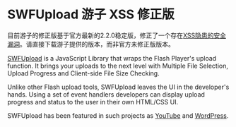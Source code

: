 SWFUpload 游子 XSS 修正版
==========

目前游子的修正版基于官方最新的2.2.0稳定版，修正了一个存在[XSS隐患的安全漏洞](https://nealpoole.com/blog/2012/05/xss-and-csrf-via-swf-applets-swfupload-plupload/)。请直接下载游子提供的版本，而非官方未修正版版本。

[SWFUpload](http://code.google.com/p/swfupload/) is a JavaScript Library that wraps the Flash Player's upload function. It brings your uploads to the next level with Multiple File Selection, Upload Progress and Client-side File Size Checking.

Unlike other Flash upload tools, SWFUpload leaves the UI in the developer's hands. Using a set of event handlers developers can display upload progress and status to the user in their own HTML/CSS UI.

SWFUpload has been featured in such projects as [YouTube](http://youtube.com) and [WordPress](http://wordpress.com).
